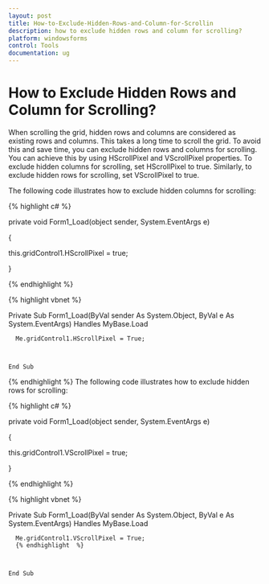 ```yaml
---
layout: post
title: How-to-Exclude-Hidden-Rows-and-Column-for-Scrollin
description: how to exclude hidden rows and column for scrolling? 
platform: windowsforms
control: Tools
documentation: ug
---
```


# How to Exclude Hidden Rows and Column for Scrolling? 

When scrolling the grid, hidden rows and columns are considered as existing rows and columns. This takes a long time to scroll the grid. To avoid this and save time, you can exclude hidden rows and columns for scrolling. You can achieve this by using HScrollPixel and VScrollPixel properties. To exclude hidden columns for scrolling, set HScrollPixel to true. Similarly, to exclude hidden rows for scrolling, set VScrollPixel to true.    

The following code illustrates how to exclude hidden columns for scrolling: 

{% highlight c# %}



private void Form1_Load(object sender, System.EventArgs e)

{

this.gridControl1.HScrollPixel = true;

}

{% endhighlight %}

{% highlight vbnet %}



Private Sub Form1_Load(ByVal sender As System.Object, ByVal e As System.EventArgs) Handles MyBase.Load



      Me.gridControl1.HScrollPixel = True;



    End Sub
{% endhighlight  %}
The following code illustrates how to exclude hidden rows for scrolling: 

{% highlight c# %}



private void Form1_Load(object sender, System.EventArgs e)

{

this.gridControl1.VScrollPixel = true;

}

{% endhighlight  %}

{% highlight vbnet %}



Private Sub Form1_Load(ByVal sender As System.Object, ByVal e As System.EventArgs) Handles MyBase.Load



      Me.gridControl1.VScrollPixel = True;
	  {% endhighlight  %}



    End Sub



